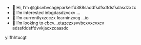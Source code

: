 - 👋 Hi, I’m @gbcvbvcageparkerfd388saddfsdfsdfdsfsdasdzxzc
- 👀 I’m interested inbgdasdzvcxv ...
- 🌱 I’m currentlyxzcczx learninzxcg ...ів
- 💞️ I’m looking to cbcv...etazczxsvvbcxvxcvxcv
вdssfddsffdvvkjacxzcaasdc
<!---zxcxzcпмbcvbcvbcvxv
gagep,/rker388/gaczxcx `README.md` (cxzthis file) appears on your GitHub prafgofile.
You can click the Preview link to take a look at your changes.іва
--->
yilfhhtucgt
